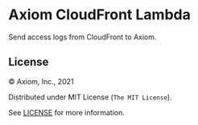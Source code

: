 # Axiom CloudFront Lambda

Send access logs from CloudFront to Axiom.

## License

&copy; Axiom, Inc., 2021

Distributed under MIT License (`The MIT License`).

See [LICENSE](LICENSE) for more information.
